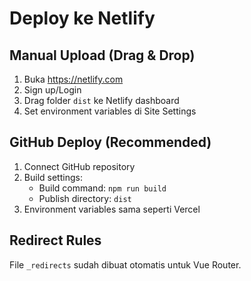 # Deploy ke Netlify

## Manual Upload (Drag & Drop)
1. Buka https://netlify.com
2. Sign up/Login
3. Drag folder `dist` ke Netlify dashboard
4. Set environment variables di Site Settings

## GitHub Deploy (Recommended)
1. Connect GitHub repository
2. Build settings:
   - Build command: `npm run build`
   - Publish directory: `dist`
3. Environment variables sama seperti Vercel

## Redirect Rules
File `_redirects` sudah dibuat otomatis untuk Vue Router.

